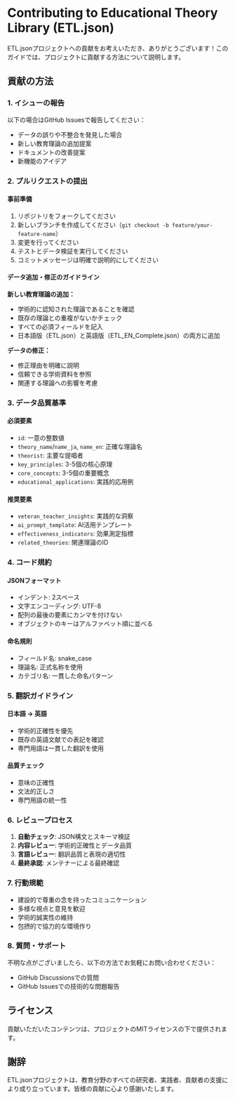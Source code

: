 # Contributing to Educational Theory Library (ETL.json)

ETL.jsonプロジェクトへの貢献をお考えいただき、ありがとうございます！このガイドでは、プロジェクトに貢献する方法について説明します。

## 貢献の方法

### 1. イシューの報告

以下の場合はGitHub Issuesで報告してください：
- データの誤りや不整合を発見した場合
- 新しい教育理論の追加提案
- ドキュメントの改善提案
- 新機能のアイデア

### 2. プルリクエストの提出

#### 事前準備
1. リポジトリをフォークしてください
2. 新しいブランチを作成してください（`git checkout -b feature/your-feature-name`）
3. 変更を行ってください
4. テストとデータ検証を実行してください
5. コミットメッセージは明確で説明的にしてください

#### データ追加・修正のガイドライン

**新しい教育理論の追加：**
- 学術的に認知された理論であることを確認
- 既存の理論との重複がないかチェック
- すべての必須フィールドを記入
- 日本語版（ETL.json）と英語版（ETL_EN_Complete.json）の両方に追加

**データの修正：**
- 修正理由を明確に説明
- 信頼できる学術資料を参照
- 関連する理論への影響を考慮

### 3. データ品質基準

#### 必須要素
- `id`: 一意の整数値
- `theory_name`/`name_ja`, `name_en`: 正確な理論名
- `theorist`: 主要な提唱者
- `key_principles`: 3-5個の核心原理
- `core_concepts`: 3-5個の重要概念
- `educational_applications`: 実践的応用例

#### 推奨要素
- `veteran_teacher_insights`: 実践的な洞察
- `ai_prompt_template`: AI活用テンプレート
- `effectiveness_indicators`: 効果測定指標
- `related_theories`: 関連理論のID

### 4. コード規約

#### JSONフォーマット
- インデント: 2スペース
- 文字エンコーディング: UTF-8
- 配列の最後の要素にカンマを付けない
- オブジェクトのキーはアルファベット順に並べる

#### 命名規則
- フィールド名: snake_case
- 理論名: 正式名称を使用
- カテゴリ名: 一貫した命名パターン

### 5. 翻訳ガイドライン

#### 日本語 → 英語
- 学術的正確性を優先
- 既存の英語文献での表記を確認
- 専門用語は一貫した翻訳を使用

#### 品質チェック
- 意味の正確性
- 文法的正しさ
- 専門用語の統一性

### 6. レビュープロセス

1. **自動チェック**: JSON構文とスキーマ検証
2. **内容レビュー**: 学術的正確性とデータ品質
3. **言語レビュー**: 翻訳品質と表現の適切性
4. **最終承認**: メンテナーによる最終確認

### 7. 行動規範

- 建設的で尊重の念を持ったコミュニケーション
- 多様な視点と意見を歓迎
- 学術的誠実性の維持
- 包摂的で協力的な環境作り

### 8. 質問・サポート

不明な点がございましたら、以下の方法でお気軽にお問い合わせください：
- GitHub Discussionsでの質問
- GitHub Issuesでの技術的な問題報告

## ライセンス

貢献いただいたコンテンツは、プロジェクトのMITライセンスの下で提供されます。

## 謝辞

ETL.jsonプロジェクトは、教育分野のすべての研究者、実践者、貢献者の支援により成り立っています。皆様の貢献に心より感謝いたします。
